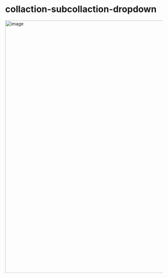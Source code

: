 # collaction-subcollaction-dropdown

<img width="1222" height="805" alt="image" src="https://github.com/user-attachments/assets/a2ed3327-c7fb-4a38-b8c3-006fecd24917" />
